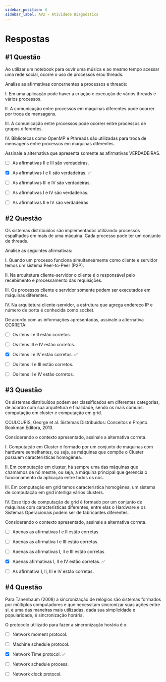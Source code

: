 ```yaml
---
sidebar_position: 6
sidebar_label: AV2 - Atividade Diagnóstica
---
```


# Respostas



## #1 Questão

  


Ao utilizar um notebook para ouvir uma música e ao mesmo tempo acessar uma rede social, ocorre o uso de processos e/ou threads.

Analise as afirmativas concernentes a processos e threads:

I. Em uma aplicação pode haver a criação e execução de vários threads e vários processos.

II. A comunicação entre processos em máquinas diferentes pode ocorrer por troca de mensagens.

III. A comunicação entre processos pode ocorrer entre processos de grupos diferentes.

IV. Bibliotecas como OpenMP e Pthreads são utilizadas para troca de mensagens entre processos em máquinas diferentes.

Assinale a alternativa que apresenta somente as afirmativas VERDADEIRAS.

  

- [ ] As afirmativas II e III são verdadeiras.  

- [x] As afirmativas I e II são verdadeiras. ✅

- [ ] As afirmativas III e IV são verdadeiras.

- [ ] As afirmativas I e IV são verdadeiras.

- [ ] As afirmativas II e IV são verdadeiras.


## #2 Questão

  



Os sistemas distribuídos são implementados utilizando processos espalhados em mais de uma máquina. Cada processo pode ter um conjunto de threads.

Analise as seguintes afirmativas:

I. Quando um processo funciona simultaneamente como cliente e servidor temos um sistema Peer-to-Peer (P2P).

II. Na arquitetura cliente-servidor o cliente é o responsável pelo recebimento e processamento das requisições.

III. Os processos cliente e servidor somente podem ser executados em máquinas diferentes.

IV. Na arquitetura cliente-servidor, a estrutura que agrega endereço IP e número de porta é conhecida como socket.

De acordo com as informações apresentadas, assinale a alternativa CORRETA:

  

- [ ] Os itens I e II estão corretos.

- [ ] Os itens III e IV estão corretos.  

- [x] Os itens I e IV estão corretos. ✅

- [ ] Os itens II e III estão corretos.

- [ ] Os itens II e IV estão corretos.


## #3 Questão

  


Os sistemas distribuídos podem ser classificados em diferentes categorias, de acordo com sua arquitetura e finalidade, sendo os mais comuns: computação em cluster e computação em grid.

COULOURIS, George et al. Sistemas Distribuídos: Conceitos e Projeto. Bookman Editora, 2013.

Considerando o contexto apresentado, assinale a alternativa correta.

I. Computação em Cluster é formado por um conjunto de máquinas com hardware semelhantes, ou seja, as máquinas que compõe o Cluster possuem características homogênea.

II. Em computação em cluster, há sempre uma das máquinas que chamamos de nó mestre, ou seja, a máquina principal que gerencia o funcionamento da aplicação entre todos os nós.

III. Em computação em grid temos característica homogênea, um sistema de computação em grid interliga vários clusters.

IV. Esse tipo de computação de grid é formado por um conjunto de máquinas com características diferentes, entre elas o Hardware e os Sistemas Operacionais podem ser de fabricantes diferentes.

Considerando o contexto apresentado, assinale a alternativa correta.

  

- [ ] Apenas as afirmativas I e II estão corretas.  

- [ ] Apenas as afirmativa I e III estão corretas.

- [ ] Apenas as afirmativas I, II e III estão corretas.

- [x] Apenas afirmativas I, II e IV estão corretas. ✅

- [ ] As afirmativa I, II, III e IV estão corretas.


## #4 Questão

  


Para Tanenbaum (2008) a sincronização de relógios são sistemas formados por múltiplos computadores e que necessitam sincronizar suas ações entre si, e uma das maneiras mais utilizadas, dada sua simplicidade e popularidade, é sincronização horária.

O protocolo utilizado para fazer a sincronização horária é o

  

- [ ] Network moment protocol.  

- [ ] Machine schedule protocol.

- [x] Network Time protocol. ✅

- [ ] Network schedule process.

- [ ] Network clock protocol.


